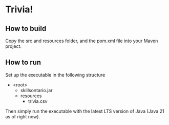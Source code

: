 # Trivia!

## How to build

Copy the src and resources folder, and the pom.xml file into your Maven project.

## How to run

Set up the executable in the following structure

* \<root>
  * skillsontario.jar
  * resources
    * trivia.csv

Then simply run the executable with the latest LTS version of Java (Java 21 as of right now).